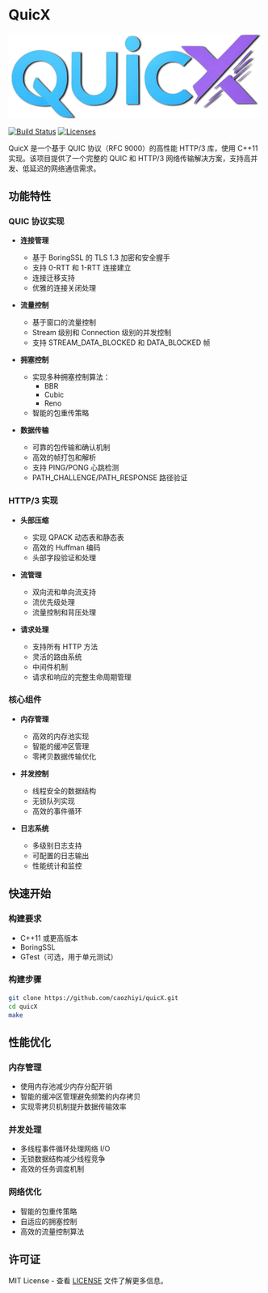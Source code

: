 # QuicX

<p align="left"><img width="500" src="./doc/image/logo.png" alt="cppnet logo"></p>

<p align="left">
    <a href="https://travis-ci.org/caozhiyi/quicX"><img src="https://travis-ci.org/caozhiyi/quicX.svg?branch=master" alt="Build Status"></a>
    <a href="https://opensource.org/licenses/BSD-3-Clause"><img src="https://img.shields.io/badge/license-bsd-orange.svg" alt="Licenses"></a>
</p> 


QuicX 是一个基于 QUIC 协议（RFC 9000）的高性能 HTTP/3 库，使用 C++11 实现。该项目提供了一个完整的 QUIC 和 HTTP/3 网络传输解决方案，支持高并发、低延迟的网络通信需求。

## 功能特性

### QUIC 协议实现
- **连接管理**
  - 基于 BoringSSL 的 TLS 1.3 加密和安全握手
  - 支持 0-RTT 和 1-RTT 连接建立
  - 连接迁移支持
  - 优雅的连接关闭处理

- **流量控制**
  - 基于窗口的流量控制
  - Stream 级别和 Connection 级别的并发控制
  - 支持 STREAM_DATA_BLOCKED 和 DATA_BLOCKED 帧

- **拥塞控制**
  - 实现多种拥塞控制算法：
    - BBR
    - Cubic
    - Reno
  - 智能的包重传策略

- **数据传输**
  - 可靠的包传输和确认机制
  - 高效的帧打包和解析
  - 支持 PING/PONG 心跳检测
  - PATH_CHALLENGE/PATH_RESPONSE 路径验证

### HTTP/3 实现
- **头部压缩**
  - 实现 QPACK 动态表和静态表
  - 高效的 Huffman 编码
  - 头部字段验证和处理

- **流管理**
  - 双向流和单向流支持
  - 流优先级处理
  - 流量控制和背压处理

- **请求处理**
  - 支持所有 HTTP 方法
  - 灵活的路由系统
  - 中间件机制
  - 请求和响应的完整生命周期管理

### 核心组件

- **内存管理**
  - 高效的内存池实现
  - 智能的缓冲区管理
  - 零拷贝数据传输优化

- **并发控制**
  - 线程安全的数据结构
  - 无锁队列实现
  - 高效的事件循环

- **日志系统**
  - 多级别日志支持
  - 可配置的日志输出
  - 性能统计和监控

## 快速开始

### 构建要求
- C++11 或更高版本
- BoringSSL
- GTest（可选，用于单元测试）

### 构建步骤
```bash
git clone https://github.com/caozhiyi/quicX.git
cd quicX
make
```


## 性能优化

### 内存管理
- 使用内存池减少内存分配开销
- 智能的缓冲区管理避免频繁的内存拷贝
- 实现零拷贝机制提升数据传输效率

### 并发处理
- 多线程事件循环处理网络 I/O
- 无锁数据结构减少线程竞争
- 高效的任务调度机制

### 网络优化
- 智能的包重传策略
- 自适应的拥塞控制
- 高效的流量控制算法

## 许可证
MIT License - 查看 [LICENSE](LICENSE) 文件了解更多信息。

